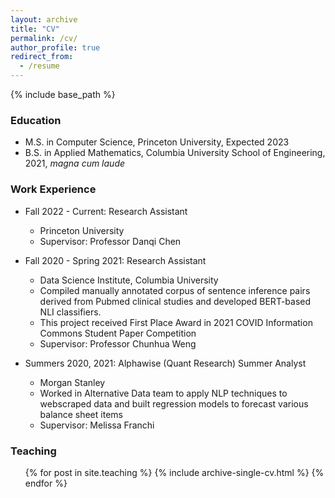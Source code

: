 ```yaml
---
layout: archive
title: "CV"
permalink: /cv/
author_profile: true
redirect_from:
  - /resume
---
```


{% include base_path %}

### Education
* M.S. in Computer Science, Princeton University, Expected 2023
* B.S. in Applied Mathematics, Columbia University School of Engineering, 2021, _magna cum laude_

### Work Experience
* Fall 2022 - Current: Research Assistant
  * Princeton University
  * Supervisor: Professor Danqi Chen

* Fall 2020 - Spring 2021: Research Assistant
  * Data Science Institute, Columbia University
  * Compiled manually annotated corpus of sentence inference pairs derived from Pubmed clinical studies and developed BERT-based NLI classifiers. 
  * This project received First Place Award in 2021 COVID Information Commons Student Paper Competition   
  * Supervisor: Professor Chunhua Weng
  
* Summers 2020, 2021: Alphawise (Quant Research) Summer Analyst
  * Morgan Stanley
  * Worked in Alternative Data team to apply NLP techniques to webscraped data and built regression models to forecast various balance sheet items
  * Supervisor: Melissa Franchi


  
<!-- Skills
======
* Skill 1
* Skill 2
  * Sub-skill 2.1
  * Sub-skill 2.2
  * Sub-skill 2.3
* Skill 3

Publications
======
  <ul>{% for post in site.publications %}
    {% include archive-single-cv.html %}
  {% endfor %}</ul>
  
Talks
======
  <ul>{% for post in site.talks %}
    {% include archive-single-talk-cv.html %}
  {% endfor %}</ul> -->
  
### Teaching

  <ul>{% for post in site.teaching %}
    {% include archive-single-cv.html %}
  {% endfor %}</ul>
  
